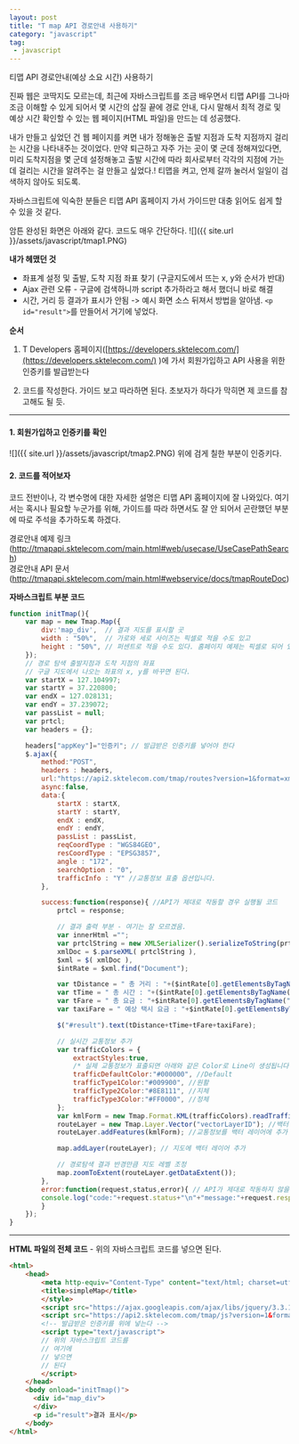 ```yaml
---
layout: post
title: "T map API 경로안내 사용하기"
category: "javascript"
tag:
 - javascript
---
```


티맵 API 경로안내(예상 소요 시간) 사용하기  


진짜 웹은 코딱지도 모르는데, 최근에 자바스크립트를 조금 배우면서 티맵 API를 그나마 조금 이해할 수 있게 되어서 몇 시간의 삽질 끝에 경로 안내, 다시 말해서 최적 경로 및 예상 시간 확인할 수 있는 웹 페이지(HTML 파일)을 만드는 데 성공했다.  

내가 만들고 싶었던 건 웹 페이지를 켜면 내가 정해놓은 출발 지점과 도착 지점까지 걸리는 시간을 나타내주는 것이었다. 만약 퇴근하고 자주 가는 곳이 몇 군데 정해져있다면, 미리 도착지점을 몇 군데 설정해놓고 출발 시간에 따라 회사로부터 각각의 지점에 가는데 걸리는 시간을 알려주는 걸 만들고 싶었다.! 티맵을 켜고, 언제 갈까 눌러서 일일이 검색하지 않아도 되도록.

자바스크립트에 익숙한 분들은 티맵 API 홈페이지 가서 가이드만 대충 읽어도 쉽게 할 수 있을 것 같다.


암튼 완성된 화면은 아래와 같다. 코드도 매우 간단하다.
![]({{ site.url }}/assets/javascript/tmap1.PNG)

**내가 헤맸던 것**
 - 좌표계 설정 및 출발, 도착 지점 좌표 찾기 (구글지도에서 뜨는 x, y와 순서가 반대)
 - Ajax 관련 오류 - 구글에 검색하니까 script 추가하라고 해서 했더니 바로 해결
 - 시간, 거리 등 결과가 표시가 안됨 -> 예시 화면 소스 뒤져서 방법을 알아냄. `<p id="result">`를 만들어서 거기에 넣었다.  


**순서**
1. T Developers 홈페이지([https://developers.sktelecom.com/](https://developers.sktelecom.com/)
)에 가서 회원가입하고 API 사용을 위한 인증키를 발급받는다

2. 코드를 작성한다. 가이드 보고 따라하면 된다. 초보자가 하다가 막히면 제 코드를 참고해도 될 듯.  

- - -

#### **1. 회원가입하고 인증키를 확인**

![]({{ site.url }}/assets/javascript/tmap2.PNG)
위에 검게 칠한 부분이 인증키다.  



#### **2. 코드를 적어보자**
코드 전반이나, 각 변수명에 대한 자세한 설명은 티맵 API 홈페이지에 잘 나와있다. 여기서는 혹시나 필요할 누군가를 위해, 가이드를 따라 하면서도 잘 안 되어서 곤란했던 부분에 따로 주석을 추가하도록 하겠다.  

경로안내 예제 링크 (http://tmapapi.sktelecom.com/main.html#web/usecase/UseCasePathSearch)  
경로안내 API 문서 (http://tmapapi.sktelecom.com/main.html#webservice/docs/tmapRouteDoc)  


**자바스크립트 부분 코드**
 ```js
 function initTmap(){
     var map = new Tmap.Map({
         div:'map_div',  // 결과 지도를 표시할 곳
         width : "50%",  // 가로와 세로 사이즈는 픽셀로 적을 수도 있고
         height : "50%", // 퍼센트로 적을 수도 있다. 홈페이지 예제는 픽셀로 되어 있음.
     });
     // 경로 탐색 출발지점과 도착 지점의 좌표
     // 구글 지도에서 나오는 좌표의 x, y를 바꾸면 된다.
     var startX = 127.104997;
     var startY = 37.220800;
     var endX = 127.028131;
     var endY = 37.239072;
     var passList = null;
     var prtcl;
     var headers = {};

     headers["appKey"]="인증키"; // 발급받은 인증키를 넣어야 한다
     $.ajax({
         method:"POST",
         headers : headers,
         url:"https://api2.sktelecom.com/tmap/routes?version=1&format=xml",
         async:false,
         data:{
             startX : startX,
             startY : startY,
             endX : endX,
             endY : endY,
             passList : passList,
             reqCoordType : "WGS84GEO",
             resCoordType : "EPSG3857",
             angle : "172",
             searchOption : "0",
             trafficInfo : "Y" //교통정보 표출 옵션입니다.
         },

         success:function(response){ //API가 제대로 작동할 경우 실행될 코드
             prtcl = response;

             // 결과 출력 부분 - 여기는 잘 모르겠음.
             var innerHtml ="";
             var prtclString = new XMLSerializer().serializeToString(prtcl);//xml to String
             xmlDoc = $.parseXML( prtclString ),
             $xml = $( xmlDoc ),
             $intRate = $xml.find("Document");

             var tDistance = " 총 거리 : "+($intRate[0].getElementsByTagName("tmap:totalDistance")[0].childNodes[0].nodeValue/1000).toFixed(1)+"km,";
             var tTime = " 총 시간 : "+($intRate[0].getElementsByTagName("tmap:totalTime")[0].childNodes[0].nodeValue/60).toFixed(0)+"분,";
             var tFare = " 총 요금 : "+$intRate[0].getElementsByTagName("tmap:totalFare")[0].childNodes[0].nodeValue+"원,";
             var taxiFare = " 예상 택시 요금 : "+$intRate[0].getElementsByTagName("tmap:taxiFare")[0].childNodes[0].nodeValue+"원";

             $("#result").text(tDistance+tTime+tFare+taxiFare);

             // 실시간 교통정보 추가
             var trafficColors = {
                 extractStyles:true,
                 /* 실제 교통정보가 표출되면 아래와 같은 Color로 Line이 생성됩니다. */
                 trafficDefaultColor:"#000000", //Default
                 trafficType1Color:"#009900", //원활
                 trafficType2Color:"#8E8111", //지체
                 trafficType3Color:"#FF0000", //정체
             };    
             var kmlForm = new Tmap.Format.KML(trafficColors).readTraffic(prtcl);
             routeLayer = new Tmap.Layer.Vector("vectorLayerID"); //백터 레이어 생성
             routeLayer.addFeatures(kmlForm); //교통정보를 백터 레이어에 추가   

             map.addLayer(routeLayer); // 지도에 백터 레이어 추가

             // 경로탐색 결과 반경만큼 지도 레벨 조정
             map.zoomToExtent(routeLayer.getDataExtent());
         },
         error:function(request,status,error){ // API가 제대로 작동하지 않을 경우
         console.log("code:"+request.status+"\n"+"message:"+request.responseText+"\n"+"error:"+error);
         }
     });
 }
 ```

- - -


**HTML 파일의 전체 코드** - 위의 자바스크립트 코드를 넣으면 된다.


```html
<html>
    <head>
        <meta http-equiv="Content-Type" content="text/html; charset=utf-8">
        <title>simpleMap</title>
        </style>
        <script src="https://ajax.googleapis.com/ajax/libs/jquery/3.3.1/jquery.min.js"></script>
        <script src="https://api2.sktelecom.com/tmap/js?version=1&format=javascript&appKey=인증키"></script>
        <!-- 발급받은 인증키를 위에 넣는다 -->
        <script type="text/javascript">
        // 위의 자바스크립트 코드를
        // 여기에
        // 넣으면
        // 된다
        </script>
    </head>
    <body onload="initTmap()">
      <div id="map_div">
      </div>
      <p id="result">결과 표시</p>
    </body>
</html>
```
